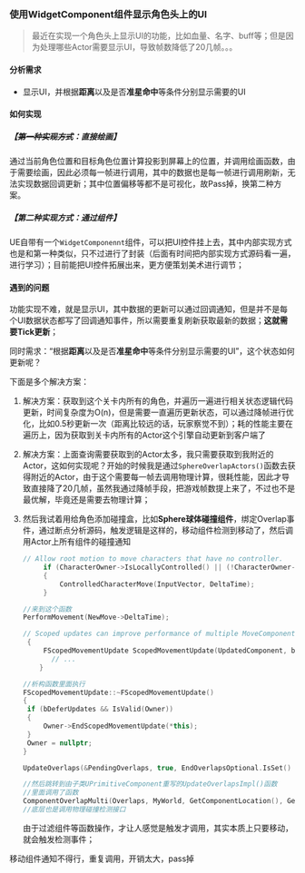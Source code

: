### 使用WidgetComponent组件显示角色头上的UI

> 最近在实现一个角色头上显示UI的功能，比如血量、名字、buff等；但是因为处理哪些Actor需要显示UI，导致帧数降低了20几帧。。。

#### 分析需求

* 显示UI，并根据**距离**以及是否**准星命中**等条件分别显示需要的UI

#### 如何实现

##### 【~~第一种实现方式~~：直接绘画】

通过当前角色位置和目标角色位置计算投影到屏幕上的位置，并调用绘画函数，由于需要绘画，因此必须每一帧进行调用，其中的数据也是每一帧进行调用刷新，无法实现数据回调更新；其中位置偏移等都不是可视化，故Pass掉，换第二种方案。

##### 【第二种实现方式：通过组件】

UE自带有一个`WidgetComponennt`组件，可以把UI控件挂上去，其中内部实现方式也是和第一种类似，只不过进行了封装（后面有时间把内部实现方式源码看一遍，进行学习）；目前能把UI控件拓展出来，更方便策划美术进行调节；

#### 遇到的问题

功能实现不难，就是显示UI，其中数据的更新可以通过回调通知，但是并不是每个UI数据状态都写了回调通知事件，所以需要重复刷新获取最新的数据；**这就需要Tick更新**；

同时需求：“根据**距离**以及是否**准星命中**等条件分别显示需要的UI”，这个状态如何更新呢？

下面是多个解决方案：

1. 解决方案：获取到这个关卡内所有的角色，并遍历一遍进行相关状态逻辑代码更新，时间复杂度为O(n)，但是需要一直遍历更新状态，可以通过降帧进行优化，比如0.5秒更新一次（距离比较远的话，玩家察觉不到）；耗的性能主要在遍历上，因为获取到关卡内所有的Actor这个引擎自动更新到客户端了

2. 解决方案：上面查询需要获取到的Actor太多，我只需要获取到我附近的Actor，这如何实现呢？开始的时候我是通过`SphereOverlapActors()`函数去获得附近的Actor，由于这个需要每一帧去调用物理计算，很耗性能，因此才导致直接降了20几帧，虽然我通过降帧手段，把游戏帧数提上来了，不过也不是最优解，毕竟还是需要去物理计算；

3. 然后我试着用给角色添加碰撞盒，比如**Sphere球体碰撞组件**，绑定Overlap事件，通过断点分析源码，触发逻辑是这样的，移动组件检测到移动了，然后调用Actor上所有组件的碰撞通知

   ```c++
   // Allow root motion to move characters that have no controller.
   		if (CharacterOwner->IsLocallyControlled() || (!CharacterOwner->Controller && bRunPhysicsWithNoController) || (!CharacterOwner->Controller && CharacterOwner->IsPlayingRootMotion()))
   		{
   			ControlledCharacterMove(InputVector, DeltaTime);
   		}
   
   //来到这个函数
   PerformMovement(NewMove->DeltaTime);
   
   // Scoped updates can improve performance of multiple MoveComponent calls.
   	{
   		FScopedMovementUpdate ScopedMovementUpdate(UpdatedComponent, bEnableScopedMovementUpdates ? EScopedUpdate::DeferredUpdates : EScopedUpdate::ImmediateUpdates);
          // ...
       }
   
   //析构函数里面执行
   FScopedMovementUpdate::~FScopedMovementUpdate()
   {
   	if (bDeferUpdates && IsValid(Owner))
   	{
   		Owner->EndScopedMovementUpdate(*this);
   	}
   	Owner = nullptr;
   }
   
   UpdateOverlaps(&PendingOverlaps, true, EndOverlapsOptional.IsSet() ? &(EndOverlapsOptional.GetValue()) : nullptr);
   
   //然后跳转到由子类UPrimitiveComponent重写的UpdateOverlapsImpl()函数
   //里面调用了函数
   ComponentOverlapMulti(Overlaps, MyWorld, GetComponentLocation(), GetComponentQuat(), GetCollisionObjectType(), Params);
   //底层也是调用物理碰撞检测接口
   
   ```

   由于过滤组件等函数操作，才让人感觉是触发才调用，其实本质上只要移动，就会触发检测事件；

移动组件通知不得行，重复调用，开销太大，pass掉